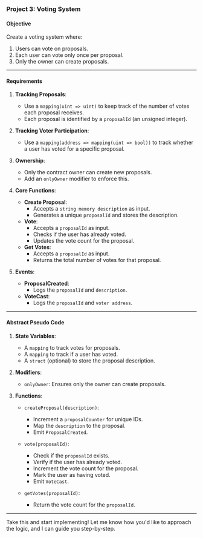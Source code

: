 ### **Project 3: Voting System**

#### **Objective**
Create a voting system where:
1. Users can vote on proposals.
2. Each user can vote only once per proposal.
3. Only the owner can create proposals.

---

#### **Requirements**

1. **Tracking Proposals**:
   - Use a `mapping(uint => uint)` to keep track of the number of votes each proposal receives.
   - Each proposal is identified by a `proposalId` (an unsigned integer).

2. **Tracking Voter Participation**:
   - Use a `mapping(address => mapping(uint => bool))` to track whether a user has voted for a specific proposal.

3. **Ownership**:
   - Only the contract owner can create new proposals.
   - Add an `onlyOwner` modifier to enforce this.

4. **Core Functions**:
   - **Create Proposal**:
     - Accepts a `string memory description` as input.
     - Generates a unique `proposalId` and stores the description.
   - **Vote**:
     - Accepts a `proposalId` as input.
     - Checks if the user has already voted.
     - Updates the vote count for the proposal.
   - **Get Votes**:
     - Accepts a `proposalId` as input.
     - Returns the total number of votes for that proposal.

5. **Events**:
   - **ProposalCreated**:
     - Logs the `proposalId` and `description`.
   - **VoteCast**:
     - Logs the `proposalId` and `voter address`.

---

#### **Abstract Pseudo Code**

1. **State Variables**:
   - A `mapping` to track votes for proposals.
   - A `mapping` to track if a user has voted.
   - A `struct` (optional) to store the proposal description.

2. **Modifiers**:
   - `onlyOwner`: Ensures only the owner can create proposals.

3. **Functions**:
   - `createProposal(description)`:
     - Increment a `proposalCounter` for unique IDs.
     - Map the `description` to the proposal.
     - Emit `ProposalCreated`.

   - `vote(proposalId)`:
     - Check if the `proposalId` exists.
     - Verify if the user has already voted.
     - Increment the vote count for the proposal.
     - Mark the user as having voted.
     - Emit `VoteCast`.

   - `getVotes(proposalId)`:
     - Return the vote count for the `proposalId`.

---

Take this and start implementing! Let me know how you'd like to approach the logic, and I can guide you step-by-step.